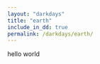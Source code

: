 ```yaml
---
layout: "darkdays"
title: "earth"
include_in_dd: true
permalink: /darkdays/earth/
---
```


hello world
